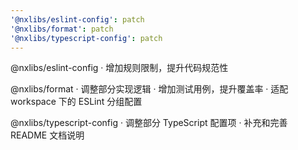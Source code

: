 ```yaml
---
'@nxlibs/eslint-config': patch
'@nxlibs/format': patch
'@nxlibs/typescript-config': patch
---
```


@nxlibs/eslint-config
· 增加规则限制，提升代码规范性

@nxlibs/format
· 调整部分实现逻辑
· 增加测试用例，提升覆盖率
· 适配 workspace 下的 ESLint 分组配置

@nxlibs/typescript-config
· 调整部分 TypeScript 配置项
· 补充和完善 README 文档说明
